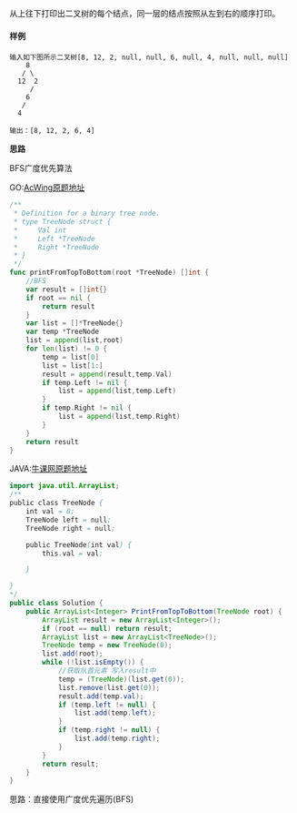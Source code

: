 从上往下打印出二叉树的每个结点，同一层的结点按照从左到右的顺序打印。

#### 样例

```
输入如下图所示二叉树[8, 12, 2, null, null, 6, null, 4, null, null, null]
    8
   / \
  12  2
     /
    6
   /
  4

输出：[8, 12, 2, 6, 4]
```

**思路**

BFS广度优先算法

GO:[AcWing原题地址](https://www.acwing.com/problem/content/description/41/)

```go
/**
 * Definition for a binary tree node.
 * type TreeNode struct {
 *     Val int
 *     Left *TreeNode
 *     Right *TreeNode
 * }
 */
func printFromTopToBottom(root *TreeNode) []int {
    //BFS
    var result = []int{}
    if root == nil {
        return result
    }
    var list = []*TreeNode{}
    var temp *TreeNode
    list = append(list,root)
    for len(list) != 0 {
        temp = list[0]
        list = list[1:]
        result = append(result,temp.Val)
        if temp.Left != nil {
            list = append(list,temp.Left)
        }
        if temp.Right != nil {
            list = append(list,temp.Right)
        }
    }
    return result
}
```



JAVA:[牛课网原题地址](https://www.nowcoder.com/practice/7fe2212963db4790b57431d9ed259701?tpId=13&tqId=11175&tPage=2&rp=2&ru=%2Fta%2Fcoding-interviews&qru=%2Fta%2Fcoding-interviews%2Fquestion-ranking)

```java
import java.util.ArrayList;
/**
public class TreeNode {
    int val = 0;
    TreeNode left = null;
    TreeNode right = null;

    public TreeNode(int val) {
        this.val = val;

    }

}
*/
public class Solution {
    public ArrayList<Integer> PrintFromTopToBottom(TreeNode root) {
        ArrayList result = new ArrayList<Integer>();
        if (root == null) return result;
        ArrayList list = new ArrayList<TreeNode>();
        TreeNode temp = new TreeNode(0);
        list.add(root);
        while (!list.isEmpty()) {
            //获取队首元素 写入result中
            temp = (TreeNode)(list.get(0));
            list.remove(list.get(0));
            result.add(temp.val);
            if (temp.left != null) {
                list.add(temp.left);
            }
            if (temp.right != null) {
                list.add(temp.right);
            }
        }
        return result;
    }
}
```

思路：直接使用广度优先遍历(BFS)